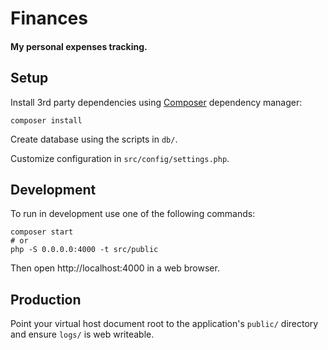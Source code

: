 # Finances

#### My personal expenses tracking.

## Setup

Install 3rd party dependencies using [Composer](https://getcomposer.org) dependency manager:

    composer install

Create database using the scripts in `db/`.

Customize configuration in `src/config/settings.php`.

## Development

To run in development use one of the following commands:

    composer start
    # or
    php -S 0.0.0.0:4000 -t src/public

Then open http://localhost:4000 in a web browser.

## Production

Point your virtual host document root to the application's `public/` directory and ensure `logs/` is web writeable.
